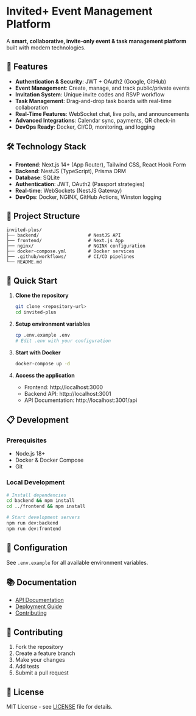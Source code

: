 # Invited+ Event Management Platform

A **smart, collaborative, invite‑only event & task management platform** built with modern technologies.

## 🚀 Features

- **Authentication & Security**: JWT + OAuth2 (Google, GitHub)
- **Event Management**: Create, manage, and track public/private events
- **Invitation System**: Unique invite codes and RSVP workflow
- **Task Management**: Drag-and-drop task boards with real-time collaboration
- **Real-Time Features**: WebSocket chat, live polls, and announcements
- **Advanced Integrations**: Calendar sync, payments, QR check-in
- **DevOps Ready**: Docker, CI/CD, monitoring, and logging

## 🛠 Technology Stack

- **Frontend**: Next.js 14+ (App Router), Tailwind CSS, React Hook Form
- **Backend**: NestJS (TypeScript), Prisma ORM
- **Database**: SQLite
- **Authentication**: JWT, OAuth2 (Passport strategies)
- **Real-time**: WebSockets (NestJS Gateway)
- **DevOps**: Docker, NGINX, GitHub Actions, Winston logging

## 📁 Project Structure

```
invited-plus/
├── backend/                  # NestJS API
├── frontend/                 # Next.js App
├── nginx/                    # NGINX configuration
├── docker-compose.yml        # Docker services
├── .github/workflows/        # CI/CD pipelines
└── README.md
```

## 🚀 Quick Start

1. **Clone the repository**
   ```bash
   git clone <repository-url>
   cd invited-plus
   ```

2. **Setup environment variables**
   ```bash
   cp .env.example .env
   # Edit .env with your configuration
   ```

3. **Start with Docker**
   ```bash
   docker-compose up -d
   ```

4. **Access the application**
   - Frontend: http://localhost:3000
   - Backend API: http://localhost:3001
   - API Documentation: http://localhost:3001/api

## 📋 Development

### Prerequisites
- Node.js 18+
- Docker & Docker Compose
- Git

### Local Development
```bash
# Install dependencies
cd backend && npm install
cd ../frontend && npm install

# Start development servers
npm run dev:backend
npm run dev:frontend
```

## 🔧 Configuration

See `.env.example` for all available environment variables.

## 📚 Documentation

- [API Documentation](./docs/api.md)
- [Deployment Guide](./docs/deployment.md)
- [Contributing](./docs/contributing.md)

## 🤝 Contributing

1. Fork the repository
2. Create a feature branch
3. Make your changes
4. Add tests
5. Submit a pull request

## 📄 License

MIT License - see [LICENSE](LICENSE) file for details.
